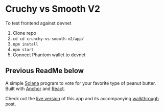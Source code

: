 # Cruchy vs Smooth V2

To test frontend against devnet

1. Clone repo
2. `cd cd crunchy-vs-smooth-v2/app/`
3. `npm install`
4. `npm start`
5. Connect Phantom wallet to devnet

## Previous ReadMe below

A simple [Solana](https://solana.com/) program to vote for your favorite type of peanut butter. Built with [Anchor](https://project-serum.github.io/anchor/getting-started/introduction.html) and [React](https://reactjs.org/).

Check out the [live version](https://www.pbvote.com/) of this app and its accompanying [walkthrough](https://www.brianfriel.xyz/learning-how-to-build-on-solana/) post.
